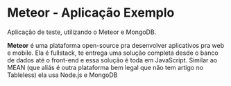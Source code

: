 # Meteor - Aplicação Exemplo

Aplicação de teste, utilizando o Meteor e MongoDB.

<b>Meteor</b> é uma plataforma open-source pra desenvolver aplicativos pra web e mobile.
Ela é fullstack, te entrega uma solução completa desde o banco de dados até o front-end e essa solução é toda em JavaScript. Similar ao MEAN (que aliás é outra plataforma bem legal que não tem artigo no Tableless) ela usa Node.js e MongoDB 
